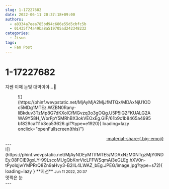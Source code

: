 ```yaml
---
slug: 1-17227682
date: 2022-06-11 20:37:18+09:00
authors:
  - a8334a7eea785bd94c686e55d5cbfc5b
  - 01435f74a49ba8a519705ad242348232
categories:
  - Jisun
tags:
  - Fan Post
---
```


# 1-17227682

<div class="post-container" markdown="1">
<div class="content-container md-sidebar__scrollwrap" markdown="1">

지쎈 이때 눈빛 대박이야...🧡
<figure markdown="1">
![](https://phinf.wevpstatic.net/MjAyMjA2MjJfMTQx/MDAxNjU1ODc5MDg1MTEz.WZBN0Rany-liBkduv3TzMp8G7dKXolCfMGvzq3o3gOQg.U5P5iG2FKUALG2AWA9Y58H_WbrFpY5MRhBX3okVEOxEg.GIF/61b9c1b8465a4995bf829caf11b3ea53626.gif?type=e1920){ loading=lazy onclick="openFullscreen(this)"}
</figure>


</div>
</div>

<div style="text-align: right;" markdown="1">
<a href="https://weverse.io/fromis9/fanpost/1-17227682" style="text-align: right;">:material-share:{.big-emoji}</a>
</div>
---

<div class="comments-container md-sidebar__scrollwrap" markdown="1">
<div class="comment" markdown="1">
<div class='id-container' markdown="1">
![](https://phinf.wevpstatic.net/MjAyNDEyMTlfMTE5/MDAxNzM0NTgzMjY0NDEy.08FClE9gxLY-99LscoMUgQbKnrVicLFFWSqmAi3eGLEg.hXV0n-tPyoIqjwYMPRrQ8Zn9aHvy3-B2llL4LWAZ_bEg.JPEG/image.jpg?type=s72){ loading=lazy }
**<span class="artist">지선</span>** <small>Jun 11 2022, 20:37</small><br>
</div>
<div class='comment-body' markdown="1">
멋쩍은 눈
</div>
</div>
</div>
---
